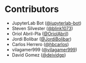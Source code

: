 # Contributors

* JupyterLab Bot ([@jupyterlab-bot](https://crowdin.com/profile/jupyterlab-bot))
* Steven Silvester ([@blink1073](https://crowdin.com/profile/blink1073))
* Oriol Abril-Pla ([@OriolAbril](https://crowdin.com/profile/OriolAbril))
* Jordi Bolibar ([@JordiBolibar](https://crowdin.com/profile/JordiBolibar))
* Carlos Herrero ([@hbcarlos](https://crowdin.com/profile/hbcarlos))
* vilagamer999 ([@vilagamer999](https://crowdin.com/profile/vilagamer999))
* David Gomez ([@deividgp](https://crowdin.com/profile/deividgp))
